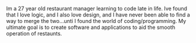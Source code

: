Im a 27 year old restaurant manager learning to code late in life. Ive found that I love logic, and I also love design, and I have never been able to find a way to merge the two...unti I found the world of coding/programming. My ultimate goal is to create software and applications to aid the smooth operation of restaunts.
